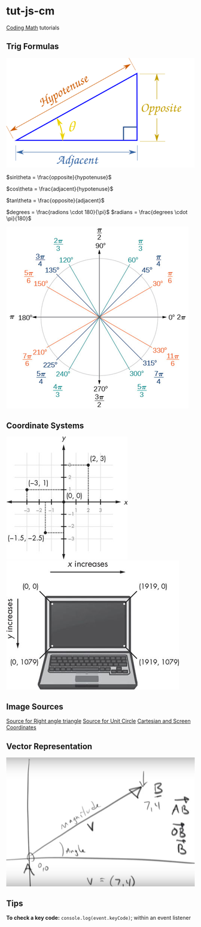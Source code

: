 # tut-js-cm

[Coding Math](https://github.com/bit101/CodingMath) tutorials

## Trig Formulas

![Right Angle Triangle](images/adjacent-opposite-hypotenuse.svg)

$sin\theta = \frac{opposite}{hypotenuse}$

$cos\theta = \frac{adjacent}{hypotenuse}$

$tan\theta = \frac{opposite}{adjacent}$

$degrees = \frac{radions \cdot 180}{\pi}$
$radians = \frac{degrees \cdot \pi}{180}$

![Unit Circle](images/unit-circle.jpg)

## Coordinate Systems

![Cartesian Coordinates](images/cartesian-coords.jpeg)
![Screen Coordinates](images/screen-coords.jpeg)

## Image Sources

[Source for Right angle triangle](https://www.mathsisfun.com/sine-cosine-tangent.html)
[Source for Unit Circle](https://courses.lumenlearning.com/boundless-algebra/chapter/trigonometric-functions-and-the-unit-circle/)
[Cartesian and Screen Coordinates](https://inventwithpython.com/invent4thed/chapter12.html)

## Vector Representation

![Vectors](images/Vector-Representation.png)

## Tips

**To check a key code:** `console.log(event.keyCode)`; within an event listener
